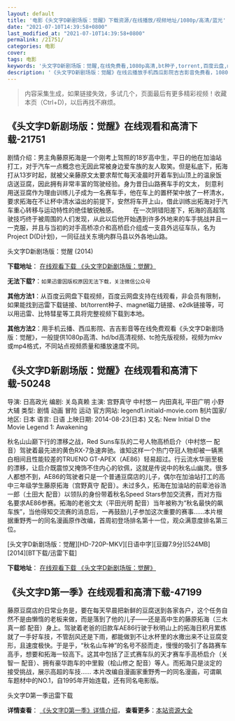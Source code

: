 ```yaml
---
layout: default
title: '电影《头文字D新剧场版：觉醒》下载资源/在线播放/视频地址/1080p/高清/蓝光'
date: "2021-07-10T14:39:58+0800"
last_modified_at: "2021-07-10T14:39:58+0800"
permalink: /21751/
categories: 电影
cover:
tags: 电影
keywords: '头文字D新剧场版：觉醒,在线免费看,1080p高清,bt种子,torrent,百度云盘,magnet,磁力链,迅雷下载资源'
description: '《头文字D新剧场版：觉醒》在线云播放手机西瓜影院吉吉影音免费看，1080p高清bd/hd未删减完整版和tc抢先枪版，mkv/mp4格式，附带bt/torrent种子、magnet/磁力链、百度云盘、网盘资源迅雷下载链接'
---
```


>内容采集生成，如果链接失效，多试几个，页面最后有更多精彩视频！收藏本页（Ctrl+D)，以后再找不麻烦。


## 《头文字D新剧场版：觉醒》在线观看和高清下载-21751

剧情介绍：男主角藤原拓海是一个刚考上驾照的18岁高中生，平日的他在加油站打工，对于汽车一点概念也无因此常被身边爱车族的友人取笑。但是私底下，拓海打从13岁时起，就被父亲藤原文太要求帮忙每天凌晨时开着车到山顶上的温泉饭店送豆腐，因此拥有非常丰富的驾驶经验。身为昔日山路赛车手的文太， 刻意利用送豆腐作为理由训练儿子成为一名赛车手，他在车上的置杯架中放了一杯清水，要求拓海在不让杯中清水溢出的前提下，安然将车开上山，借此训练出拓海对于汽车重心转移与运动特性的绝佳敏锐触感。  　　在一次阴错阳差下，拓海的高超驾驶技巧终于被周围的人们发现，从此以后他开始遇到许多外地来的车手挑战并且一一克服，并且与当初的对手高桥凉介和高桥启介组成一支县外远征车队，名为Project D(D计划)，一同征战关东境内群马县以外各地山路。


头文字D新剧场版：觉醒 (2014)

**下载地址**： [在线观看下载 《头文字D新剧场版：觉醒》](https://www.btbtdy.me/btdy/dy954.html) 


**无法下载?**：`如果迅雷因版权原因无法下载，关注微信公众号 `

**其他方法1**：从百度云网盘下载视频，百度云网盘支持在线观看，非会员有限制，如果能找到迅雷下载链接、bt/torrent种子、magnet磁力链接、e2dk链接等，可以用迅雷、比特彗星等工具将完整视频下载到本地。

**其他方法2**：用手机云播、西瓜影院、吉吉影音等在线免费观看《头文字D新剧场版：觉醒》，一般提供1080p高清、hd/bd高清视频、tc抢先版视频，视频为mkv或mp4格式，不同站点视频质量和播放速度不同。


## 《头文字D新剧场版：觉醒》在线观看和高清下载-50248

导演: 日高政光 编剧: 关岛真赖 主演: 宫野真守 中村悠一 内田真礼 平田广明 小野大辅 类型: 剧情 动画 冒险 运动 官方网站: legend1.initiald-movie.com 制片国家/地区: 日本 语言: 日语 上映日期: 2014-08-23(日本) 又名: New Initial D the Movie Legend 1: Awakening

秋名山山巅下行的漂移之战，Red Suns车队的二号人物高桥启介（中村悠一 配音）驾驶着最先进的黄色RX-7急速奔驰。谁知这样一个热门夺冠人物却被一辆黑白相间且性能较差的TRUENO GT-APEX（AE86）轻易超过。行云流水华丽至极的漂移，让启介既震惊又掩饰不住内心的钦佩，这就是传说中的秋名山幽灵。很多人都想不到，AE86的驾驶者只是一个普通豆腐店的儿子，偶尔在加油站打工的高中三年级学生藤原拓海（宫野真守 配音）。未过多久，拓海在加油站的前辈池谷浩一郎（土田大 配音）以领队的身份带着秋名Speed Stars参加交流赛，而对方指名要求AE86参赛。拓海的老爸文太（平田光明 配音）当年被称为“秋名最快的飙车族”，当他得知交流赛的消息后，一再鼓励儿子参加这次重要的赛事……本片根据重野秀一的同名漫画原作改编，首周初登场排名第十一位，观众满意度排名第三位。


[头文字D新剧场版：觉醒][HD-720P-MKV][日语中字][豆瓣7.9分][524MB][2014][BT下载/迅雷下载]

**下载地址**： [在线观看下载 《头文字D新剧场版：觉醒》](https://www.btdx8.com/torrent/new_initial_d_the_movie_legend_1_awakening_2014.html) 


## 《头文字D第一季》在线观看和高清下载-47199

藤原豆腐店的日常业务是，要在每天早晨把新鲜的豆腐送到各家各户，这个任务自然不是由懒惰的老板来做，而是落到了他的儿子——还是高中生的藤原拓海（三木真一郎 配音）身上。驾驶着老爸的旧款车AE86行驶于秋明山上的拓海日积月累练就了一手好车技，不管刮风还是下雨，都能做到不让水杯里的水撒出来不让豆腐变形，且速度极快。于是乎，“秋名山车神”的名号不胫而走，慢慢的吸引了各路赛车高手，想要和拓海一较高下。这其中包括了正式赛车队的天才赛车手高桥启介（关智一 配音）、拥有豪华跑车的中里毅（桧山修之 配音）等人。而拓海只是淡定的接受挑战，展示高超的车技…… 本片改编自漫画家重野秀一的同名漫画，可谓飙车题材中的NO.1，自1995年开始连载，还有同名电影版。


头文字D第一季迅雷下载

**详情查看**： [《头文字D第一季》详情介绍](/movie/47199/)， **查看更多**：[本站资源大全](/movie/t/all/)

